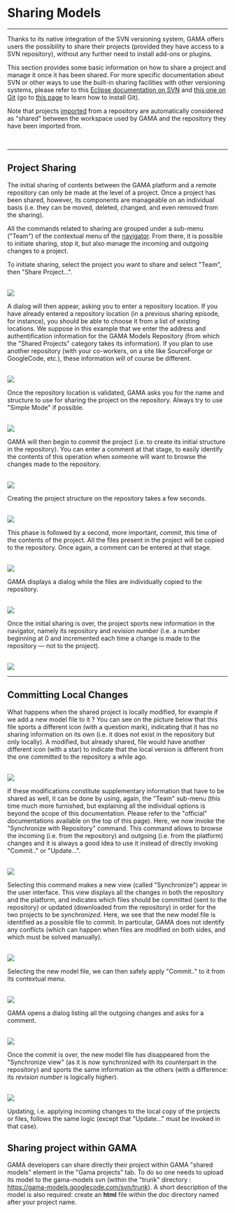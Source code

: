 # Sharing Models

---

Thanks to its native integration of the SVN versioning system, GAMA offers users the possibility to share their projects (provided they have access to a SVN repository), without any further need to install add-ons or plugins.

This section provides some basic information on how to share a project and manage it once it has been shared. For more specific documentation about SVN or other ways to use the built-in sharing facilities with other versioning systems, please refer to this [Eclipse documentation on SVN](http://www.eclipse.org/subversive/) and [this one on Git](http://projects.eclipse.org/projects/technology.egit) (go to [this page](G__InstallingPlugins) to learn how to install Git).

Note that projects [imported](G__ImportingModels) from a repository are automatically considered as "shared" between the workspace used by GAMA and the repository they have been imported from.


<br />

---

## Project Sharing
The initial sharing of contents between the GAMA platform and a remote repository can only be made at the level of a project. Once a project has been shared, however, its components are manageable on an individual basis (i.e. they can be moved, deleted, changed, and even removed from the sharing).

All the commands related to sharing are grouped under a sub-menu ("Team") of the contextual menu of the [navigator](G__NavigatingWorkspace). From there, it is possible to initiate sharing, stop it, but also manage the incoming and outgoing changes to a project.

To initiate sharing, select the project you want to share and select "Team", then "Share Project…".

<br />
<img src='images/model_sharing/menu_share.png' />
<br />

A dialog will then appear, asking you to enter a repository location. If you have already entered a repository location (in a previous sharing episode, for instance), you should be able to choose it from a list of existing locations. We suppose in this example that we enter the address and authentification information for the GAMA Models Repository (from which the "Shared Projects" category takes its information). If you plan to use another repository (with your co-workers, on a site like SourceForge or GoogleCode, etc.), these information will of course be different.

<br />
<img src='images/model_sharing/dialog_gama_models_repo.png' />
<br />

Once the repository location is validated, GAMA asks you for the name and structure to use for sharing the project on the repository. Always try to use "Simple Mode" if possible.

<br />
<img src='images/model_sharing/dialog_gama_models_repo_2.png' />
<br />

GAMA will then begin to _commit_ the project (i.e. to create its initial structure in the repository). You can enter a comment at that stage, to easily identify the contents of this operation when someone will want to browse the changes made to the repository.

<br />
<img src='images/model_sharing/dialog_gama_models_repo_3.png' />
<br />

Creating the project structure on the repository takes a few seconds.

<br />
<img src='images/model_sharing/dialog_gama_models_repo_4.png' />
<br />

This phase is followed by a second, more important, _commit_, this time of the contents of the project. All the files present in the project will be copied to the repository. Once again, a comment can be entered at that stage.

<br />
<img src='images/model_sharing/dialog_gama_models_repo_5.png' />
<br />

GAMA displays a dialog while the files are individually copied to the repository.

<br />
<img src='images/model_sharing/dialog_gama_models_repo_6.png' />
<br />

Once the initial sharing is over, the project sports new information in the navigator, namely its repository and _revision number_ (i.e. a number beginning at 0 and incremented each time a change is made to the repository — not to the project).

<br />
<img src='images/model_sharing/navigator_shared.png' />
<br />


---

## Committing Local Changes

What happens when the shared project is locally modified, for example if we add a new model file to it ? You can see on the picture below that this file sports a different icon (with a question mark), indicating that it has no sharing information on its own (i.e. it does not exist in the repository but only locally). A modified, but already shared, file would have another different icon (with a star) to indicate that the local version is different from the one committed to the repository a while ago.

<br />
<img src='images/model_sharing/navigator_new.png' />
<br />

If these modifications constitute supplementary information that have to be shared as well, it can be done by using, again, the "Team" sub-menu (this time much more furnished, but explaining all the individual options is beyond the scope of this documentation. Please refer to the "official" documentations available on the top of this page). Here, we now invoke the "Synchronize with Repository" command. This command allows to browse the incoming (i.e. from the repository) and outgoing (i.e. from the platform) changes and it is always a good idea to use it instead of directly invoking "Commit.." or "Update…".

<br />
<img src='images/model_sharing/menu_synchronize.png' />
<br />

Selecting this command makes a new view (called "Synchronize") appear in the user interface. This view displays all the changes in both the repository and the platform, and indicates which files should be committed (sent to the repository) or updated (downloaded from the repository) in order for the two projects to be _synchronized_. Here, we see that the new model file is identified as a possible file to commit. In particular, GAMA does not identify any conflicts (which can happen when files are modified on both sides, and which must be solved manually).

<br />
<img src='images/model_sharing/view_synchronize.png' />
<br />

Selecting the new model file, we can then safely apply "Commit.." to it from its contextual menu.

<br />
<img src='images/model_sharing/view_synchronize_commit.png' />
<br />

GAMA opens a dialog listing all the outgoing changes and asks for a comment.

<br />
<img src='images/model_sharing/view_synchronize_commit_2.png' />
<br />

Once the commit is over, the new model file has disappeared from the "Synchronize view" (as it is now synchronized with its counterpart in the repository) and sports the same information as the others (with a difference: its _revision number_ is logically higher).

<br />
<img src='images/model_sharing/view_synchronize_commit_3.png' />
<br />

Updating, i.e. applying incoming changes to the local copy of the projects or files, follows the same logic (except that "Update…" must be invoked in that case).


## Sharing project within GAMA
GAMA developers can share directly their project within GAMA "shared models"  element in the "Gama projects" tab. To do so one needs to upload its model to the gama-models svn (within the "trunk" directory : https://gama-models.googlecode.com/svn/trunk). A short description of the model is also required: create an **html** file within the _doc_ directory named after your project name.